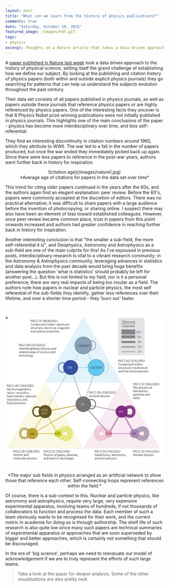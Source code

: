 ```yaml
---
layout: post
title: "What can we learn from the history of physics publications?"
comments: true
date: "Saturday, October 10, 2015"
featured_image: /images/hdf.gif
tags:
- physics
excerpt: Thoughts on a Nature article that takes a data driven approach to understanding the history of physics
---
```


A <a target="_blank" href="http://www.nature.com/nphys/journal/v11/n10/full/nphys3494.html">paper published in Nature last week</a> took a data driven approach to the history of physical science, setting itself the grand challenge of establishing how we define our subject. By looking at the publishing and citation history of physics papers (both within and outside explicit physics journals) they go searching for patterns that can help us understand the subjects evolution throughout the past century.

Their data set consists of all papers published in physics journals, as well as papers outside these journals that reference physics papers or are highly referenced *by* physics papers. One of the interesting facts they uncover is that 6 Physics Nobel prize winning publications were not initially published in physics journals. This highlights one of the main conclusions of the paper - physics has become more interdisciplinary over time, and less self-referential.

They find an interesting discontinuity in citation numbers around 1960, which they attribute to WWII. The war led to a fall in the number of papers produced, but once the war ended they immediately picked back up again. Since there were less papers to reference in the post-war years, authors went further back in history for inspiration.

<center>
![citation age](/images/nature1.jpg)
</center>
<center>*Average age of citations for papers in the data set over time*</center>

This trend for citing older papers continued in the years after the 60s, and the authors again find an elegant explanation: peer review. Before the 60's, papers were commonly accepted at the discretion of editors. There was no practical alternative; it was difficult to share papers with a large audience before the invention of photocopying, or sharing online. I suspect there may also have been an element of bias toward established colleagues. However, once peer review became common place, trust in papers from this point onwards increased and authors had greater confidence in reaching further back in history for inspiration.

Another interesting conclusion is that "the smaller a sub-field, the more self-referential it is", and Geophysics, Astronomy and Astrophysics as a sub-field are one of the main culprits for this! As I've espoused in previous posts, interdisciplinary research is vital to a vibrant research community; in the Astronomy & Astrophysics community, leveraging advances in statistics and data analysis from the past decade would bring huge benefits (answering the question 'what is statistics' should probably be left for another post...). But this is not limited to my field, nor is it a personal preference; there are very real impacts of being too insular as a field. The authors note how papers in nuclear and particle physics, the most self referential of the sub-fields they identify, gather less references over their lifetime, and over a shorter time period - they 'burn out' faster.

<br><center>
![citation age](/images/nature2.jpg)
</center><br>
<center>*The major sub fields in physics arranged as an artificial network to show those that reference each other. Self-connecting loops represent references within the field.*</center>


Of course, there is a sub-context to this. Nuclear and particle physics, like astronomy and astrophysics, require very large, very expensive experimental apparatus, involving teams of hundreds, if not thousands of collaborators to function and process the data. Each member of such a team obviously wants to be recognised for their work, and the current metric in academia for doing so is through authorship. The shelf life of such research is also quite low since many such papers are technical summaries of experimental apparatus or approaches that are soon superseded by bigger and better approaches, which is certainly not something that should be discouraged.

In the era of 'big science', perhaps we need to reevaluate our model of acknowledgement if we are to truly represent the efforts of such large teams.

> Take a look at the paper for deeper analysis. Some of the other visualisations are also pretty neat.
